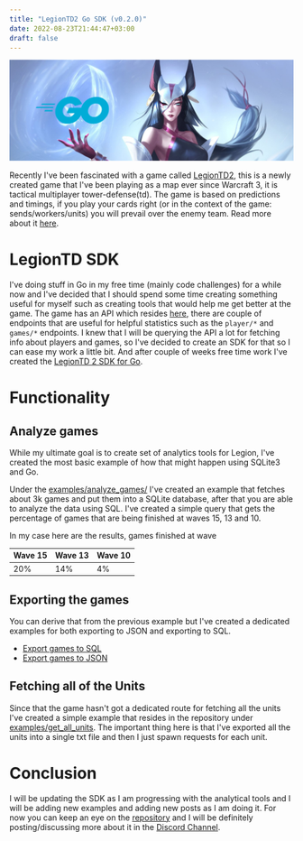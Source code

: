 ```yaml
---
title: "LegionTD2 Go SDK (v0.2.0)"
date: 2022-08-23T21:44:47+03:00
draft: false
---
```


![LegionTD2](/legiontdsdk/header.png)

Recently I've been fascinated with a game called [LegionTD2](https://beta.legiontd2.com/), this is a newly created game that I've been playing
as a map ever since Warcraft 3, it is tactical multiplayer tower-defense(td). The game is based on predictions and timings, if you play your cards right (or in the context of the game: sends/workers/units) you will prevail over the enemy team. Read more about it [here](https://store.steampowered.com/app/469600/Legion_TD_2__Multiplayer_Tower_Defense/).


# LegionTD SDK

I've doing stuff in Go in my free time (mainly code challenges) for a while now and I've decided that I should spend some time creating something useful for myself such as creating tools that would help me get better at the game. The game has an API which resides [here](https://swagger.legiontd2.com/), there are couple of endpoints that are useful for helpful statistics such as the `player/*` and `games/*` endpoints. I knew that I will be querying the API a lot for 
fetching info about players and games, so I've decided to create an SDK for that so I can ease my work a little bit. And after couple of weeks free time work I've created the [LegionTD 2 SDK for Go](https://github.com/syrull/ltdsdk).


# Functionality

## Analyze games

While my ultimate goal is to create set of analytics tools for Legion, I've created the most basic example of how that might happen using SQLite3 and Go.

Under the [examples/analyze_games/](https://github.com/syrull/ltdsdk/tree/main/examples/analyze_games) I've created an example that fetches about 3k games and put them into a SQLite database, after that you are able to analyze the data using SQL. I've created a simple query that gets the percentage of games 
that are being finished at waves 15, 13 and 10.

In my case here are the results, games finished at wave

| Wave 15 |  Wave 13 | Wave 10
|---|---|---|
| 20%	| 14% | 4% |

## Exporting the games

You can derive that from the previous example but I've created a dedicated examples for both exporting to JSON and exporting to SQL.

- [Export games to SQL](https://github.com/syrull/ltdsdk/tree/main/examples/export_games_to_sql)
- [Export games to JSON](https://github.com/syrull/ltdsdk/blob/main/examples/export_games_to_json/main.go)

## Fetching all of the Units

Since that the game hasn't got a dedicated route for fetching all the units I've created a simple example that resides in the repository under [examples/get_all_units](https://github.com/syrull/ltdsdk/tree/main/examples/get_all_units). The important thing here is that I've exported all the units into a single txt file and then I just spawn requests for each unit. 

# Conclusion

I will be updating the SDK as I am progressing with the analytical tools and I will be adding new examples and adding new posts as I am doing it. For now you can keep an eye on the [repository](https://github.com/syrull/ltdsdk/) and I will be definitely posting/discussing more about it in the [Discord Channel](https://discord.gg/ttnSSqyV).